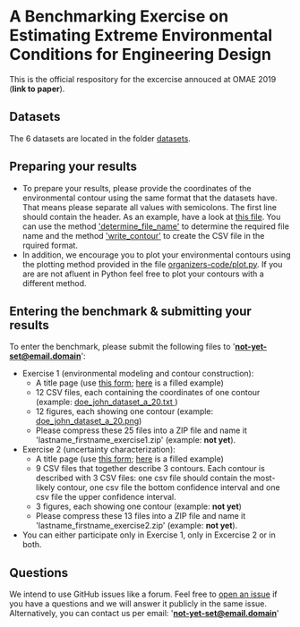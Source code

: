 # A Benchmarking Exercise on Estimating Extreme Environmental Conditions for Engineering Design
This is the official respository for the excercise annouced at OMAE 2019 (**link to paper**).
## Datasets
The 6 datasets are located in the folder [datasets](https://github.com/ec-benchmark-organizers/ec-benchmark/tree/master/datasets).
## Preparing your results
* To prepare your results, please provide the coordinates of the environmental contour using the same format that the datasets have. That means please separate all values with semicolons. The first line should contain the header. As an example, have a look at [this file](https://github.com/ec-benchmark-organizers/ec-benchmark/blob/master/organizers-code/doe_john_dataset_a_20.txt). You can use the method ['determine_file_name'](https://github.com/ec-benchmark-organizers/ec-benchmark/blob/master/organizers-code/read_write.py#L38) to determine the required file name and the method ['write_contour'](https://github.com/ec-benchmark-organizers/ec-benchmark/blob/master/organizers-code/read_write.py#L64) to create the CSV file in the rquired format.
* In addition, we encourage you to plot your environmental contours using the plotting method provided in the file [organizers-code/plot.py](https://github.com/ec-benchmark-organizers/ec-benchmark/blob/master/organizers-code/plot.py). If you are are not afluent in Python feel free to plot your contours with a different method.
## Entering the benchmark & submitting your results
To enter the benchmark, please submit the following files to '**not-yet-set@email.domain**':
* Exercise 1 (environmental modeling and contour construction):
  * A title page (use [this form](https://github.com/ec-benchmark-organizers/ec-benchmark/blob/master/EC_Benchmark_Exercise1.pdf); [here](https://github.com/ec-benchmark-organizers/ec-benchmark/blob/master/EC_Benchmark_Exercise1_Example.pdf) is a filled example)
  * 12 CSV files, each containing the coordinates of one contour (example: [doe_john_dataset_a_20.txt
](https://github.com/ec-benchmark-organizers/ec-benchmark/blob/master/organizers-code/doe_john_dataset_a_20.txt))
  * 12 figures, each showing one contour (example: [doe_john_dataset_a_20.png](https://github.com/ec-benchmark-organizers/ec-benchmark/blob/master/organizers-code/doe_john_dataset_a_20.png))
  * Please compress these 25 files into a ZIP file and name it 'lastname_firstname_exercise1.zip' (example: **not yet**).
* Exercise 2 (uncertainty characterization):
  * A title page (use [this form](https://github.com/ec-benchmark-organizers/ec-benchmark/blob/master/EC_Benchmark_Exercise2.pdf); [here](https://github.com/ec-benchmark-organizers/ec-benchmark/blob/master/EC_Benchmark_Exercise2_Example.pdf) is a filled example)
  * 9 CSV files that together describe 3 contours. Each contour is described with 3 CSV files: one csv file should contain the most-likely contour, one csv file the bottom confidence interval and one csv file the upper confidence interval.
  * 3 figures, each showing one contour (example: **not yet**)
  * Please compress these 13 files into a ZIP file and name it 'lastname_firstname_exercise2.zip' (example: **not yet**).
* You can either participate only in Exercise 1, only in Excercise 2 or in both.
## Questions
We intend to use GitHub issues like a forum. Feel free to [open an issue](https://github.com/ec-benchmark-organizers/ec-benchmark/issues/new) if you have a questions and we will answer it publicly in the same issue. Alternatively, you can contact us per email: '**not-yet-set@email.domain**'

